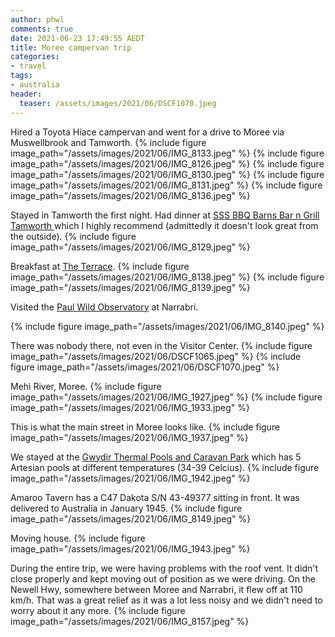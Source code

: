 ```yaml
---
author: phwl
comments: true
date: 2021-06-23 17:49:55 AEDT
title: Moree campervan trip
categories:
- travel
tags:
- australia
header:
  teaser: /assets/images/2021/06/DSCF1070.jpeg
---
```

Hired a Toyota Hiace campervan and went for a drive to Moree via
Muswellbrook and Tamworth.
{% include figure image_path="/assets/images/2021/06/IMG_8133.jpeg" %}
{% include figure image_path="/assets/images/2021/06/IMG_8126.jpeg" %}
{% include figure image_path="/assets/images/2021/06/IMG_8130.jpeg" %}
{% include figure image_path="/assets/images/2021/06/IMG_8131.jpeg" %}
{% include figure image_path="/assets/images/2021/06/IMG_8136.jpeg" %}

Stayed in Tamworth the first night. Had dinner at [SSS BBQ Barns Bar n Grill Tamworth ](https://www.facebook.com/sssbbq/) which I highly recommend (admittedly it doesn't look great from the outside).
{% include figure image_path="/assets/images/2021/06/IMG_8129.jpeg" %}


Breakfast at [The Terrace](https://m.facebook.com/profile.php?id=316126595578323).
{% include figure image_path="/assets/images/2021/06/IMG_8138.jpeg" %}
{% include figure image_path="/assets/images/2021/06/IMG_8139.jpeg" %}

Visited the [Paul Wild Observatory](https://www.narrabri.atnf.csiro.au/)
at Narrabri. 

{% include figure image_path="/assets/images/2021/06/IMG_8140.jpeg" %}

There was nobody there, not even in the Visitor Center.
{% include figure image_path="/assets/images/2021/06/DSCF1065.jpeg" %}
{% include figure image_path="/assets/images/2021/06/DSCF1070.jpeg" %}

Mehi River, Moree.
{% include figure image_path="/assets/images/2021/06/IMG_1927.jpeg" %}
{% include figure image_path="/assets/images/2021/06/IMG_1933.jpeg" %}

This is what the main street in Moree looks like.
{% include figure image_path="/assets/images/2021/06/IMG_1937.jpeg" %}

We stayed at the [Gwydir Thermal Pools and Caravan Park](https://www.gwydircarapark.com.au/) which has 5 Artesian pools at different temperatures (34-39 Celcius).
{% include figure image_path="/assets/images/2021/06/IMG_1942.jpeg" %}

Amaroo Tavern has a C47 Dakota S/N 43-49377 sitting in front. It was delivered to Australia in January 1945.
{% include figure image_path="/assets/images/2021/06/IMG_8149.jpeg" %}

Moving house.
{% include figure image_path="/assets/images/2021/06/IMG_1943.jpeg" %}

During the entire trip, we were having problems with the roof vent.
It didn't close properly and kept moving out of position 
as we were driving. On the Newell Hwy, somewhere between Moree and Narrabri,
it flew off at 110 km/h. That was a great relief as it was a lot
less noisy and we didn't need to worry about it any more.
{% include figure image_path="/assets/images/2021/06/IMG_8157.jpeg" %}

